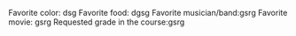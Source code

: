 Favorite color: dsg
Favorite food: dgsg
Favorite musician/band:gsrg 
Favorite movie: gsrg
Requested grade in the course:gsrg 
